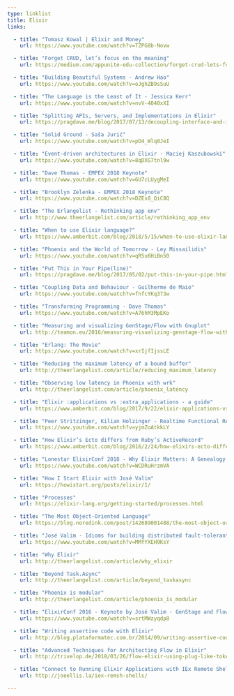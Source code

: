 ```yaml
---
type: linklist
title: Elixir
links:

  - title: "Tomasz Kowal | Elixir and Money"
    url: https://www.youtube.com/watch?v=TZPG8b-Novw

  - title: "Forget CRUD, let’s focus on the meaning"
    url: https://medium.com/appunite-edu-collection/forget-crud-lets-focus-on-the-meaning-e9691b982adb

  - title: "Building Beautiful Systems - Andrew Hao"
    url: https://www.youtube.com/watch?v=oJghZB9sSuU

  - title: "The Language is the Least of It - Jessica Kerr"
    url: https://www.youtube.com/watch?v=nvV-4040xXI

  - title: "Splitting APIs, Servers, and Implementations in Elixir"
    url: https://pragdave.me/blog/2017/07/13/decoupling-interface-and-implementation-in-elixir.html

  - title: "Solid Ground - Saša Jurić"
    url: https://www.youtube.com/watch?v=pO4_Wlq8JeI

  - title: "Event-driven architectures in Elixir - Maciej Kaszubowski"
    url: https://www.youtube.com/watch?v=8qDXG7tnl9w

  - title: "Dave Thomas - EMPEX 2018 Keynote"
    url: https://www.youtube.com/watch?v=6U7cLUygMeI

  - title: "Brooklyn Zelenka - EMPEX 2018 Keynote"
    url: https://www.youtube.com/watch?v=DZEs8_QiC8Q

  - title: "The Erlangelist - Rethinking app env"
    url: http://www.theerlangelist.com/article/rethinking_app_env

  - title: "When to use Elixir language?"
    url: https://www.amberbit.com/blog/2018/5/15/when-to-use-elixir-language/

  - title: "Phoenix and the World of Tomorrow - Ley Missailidis"
    url: https://www.youtube.com/watch?v=qR5u6HiBn50

  - title: "Put This in Your Pipe(line)"
    url: https://pragdave.me/blog/2017/05/02/put-this-in-your-pipe.html

  - title: "Coupling Data and Behaviour - Guilherme de Maio"
    url: https://www.youtube.com/watch?v=fnfcYKq373w

  - title: "Transforming Programming - Dave Thomas"
    url: https://www.youtube.com/watch?v=A76hM3MpEKo

  - title: "Measuring and visualizing GenStage/Flow with Gnuplot"
    url: http://teamon.eu/2016/measuring-visualizing-genstage-flow-with-gnuplot/

  - title: "Erlang: The Movie"
    url: https://www.youtube.com/watch?v=xrIjfIjssLE

  - title: "Reducing the maximum latency of a bound buffer"
    url: http://theerlangelist.com/article/reducing_maximum_latency

  - title: "Observing low latency in Phoenix with wrk"
    url: http://theerlangelist.com/article/phoenix_latency

  - title: "Elixir :applications vs :extra_applications - a guide"
    url: https://www.amberbit.com/blog/2017/9/22/elixir-applications-vs-extra_applications-guide/

  - title: "Peer Stritzinger, Kilian Holzinger - Realtime Functional Reactive Programming"
    url: https://www.youtube.com/watch?v=yjmZoAtkkLY

  - title: "How Elixir’s Ecto differs from Ruby’s ActiveRecord"
    url: https://www.amberbit.com/blog/2016/2/24/how-elixirs-ecto-differs-from-rubys-activerecord/

  - title: "Lonestar ElixirConf 2018 - Why Elixir Matters: A Genealogy of Functional Programming - Osa Gaius"
    url: https://www.youtube.com/watch?v=WCDRuHrzmVA

  - title: "How I Start Elixir with José Valim"
    url: https://howistart.org/posts/elixir/1/

  - title: "Processes"
    url: https://elixir-lang.org/getting-started/processes.html

  - title: "The Most Object-Oriented Language"
    url: https://blog.noredink.com/post/142689001488/the-most-object-oriented-language

  - title: "José Valim - Idioms for building distributed fault-tolerant applications with Elixir"
    url: https://www.youtube.com/watch?v=MMfYXEH9KsY

  - title: "Why Elixir"
    url: http://theerlangelist.com/article/why_elixir

  - title: "Beyond Task.Async"
    url: http://theerlangelist.com/article/beyond_taskasync

  - title: "Phoenix is modular"
    url: http://theerlangelist.com/article/phoenix_is_modular

  - title: "ElixirConf 2016 - Keynote by José Valim - GenStage and Flow"
    url: https://www.youtube.com/watch?v=srtMWzyqdp8

  - title: "Writing assertive code with Elixir"
    url: http://blog.plataformatec.com.br/2014/09/writing-assertive-code-with-elixir/

  - title: "Advanced Techniques for Architecting Flow in Elixir"
    url: http://trivelop.de/2018/03/26/flow-elixir-using-plug-like-token/

  - title: "Connect to Running Elixir Applications with IEx Remote Shell"
    url: http://joeellis.la/iex-remsh-shells/

---
```


